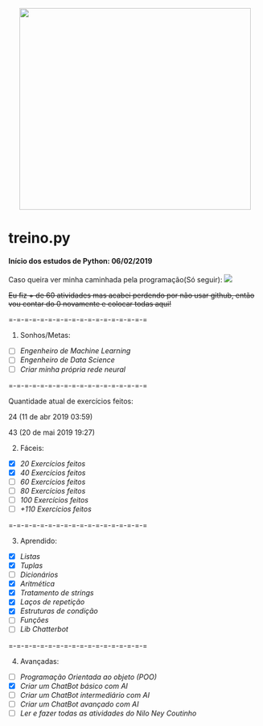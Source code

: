 <p align="center">
  <img width="460" height="400" src="https://www.cursoemvideo.com/wp-content/uploads/2017/02/Certificado-CeV-logo-1.png">
</p>

# treino.py
#### Início dos estudos de Python: 06/02/2019  
Caso queira ver minha caminhada pela programação(Só seguir):  ![ ](https://img.shields.io/github/watchers/junqueir4/treino.py.svg?style=for-the-badge)

~~Eu fiz + de 60 atividades mas acabei perdendo por não usar github, então vou contar do 0 novamente e colocar todas aqui!~~

=-=-=-=-=-=-=-=-=-=-=-=-=-=-=-=-=-=

  1. Sonhos/Metas:
- [ ] _Engenheiro de Machine Learning_
- [ ] _Engenheiro de Data Science_
- [ ] _Criar minha própria rede neural_

=-=-=-=-=-=-=-=-=-=-=-=-=-=-=-=-=-=

Quantidade atual de exercícios feitos:


24 (11 de abr 2019 03:59)

43 (20 de mai 2019 19:27)


  2. Fáceis:
- [x] _20 Exercícios feitos_
- [x] _40 Exercícios feitos_
- [ ] _60 Exercícios feitos_
- [ ] _80 Exercícios feitos_
- [ ] _100 Exercícios feitos_
- [ ] _+110 Exercícios feitos_

=-=-=-=-=-=-=-=-=-=-=-=-=-=-=-=-=-=

  3. Aprendido:
- [x] _Listas_
- [x] _Tuplas_
- [ ] _Dicionários_
- [x] _Aritmética_
- [x] _Tratamento de strings_
- [x] _Laços de repetição_
- [x] _Estruturas de condição_
- [ ] _Funções_
- [ ] _Lib Chatterbot_

=-=-=-=-=-=-=-=-=-=-=-=-=-=-=-=-=-=

  4. Avançadas:
- [ ] _Programação Orientada ao objeto (POO)_
- [x] _Criar um ChatBot básico com AI_
- [ ] _Criar um ChatBot intermediário com AI_
- [ ] _Criar um ChatBot avançado com AI_
- [ ] _Ler e fazer todas as atividades do Nilo Ney Coutinho_
